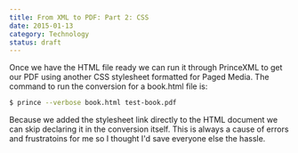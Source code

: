```yaml
---
title: From XML to PDF: Part 2: CSS
date: 2015-01-13
category: Technology
status: draft
---
```



Once we have the HTML file ready we can run it through PrinceXML to get our PDF using another CSS stylesheet formatted for Paged Media. The command to run the conversion for a book.html file is:

```bash
$ prince --verbose book.html test-book.pdf
```

Because we added the stylesheet link directly to the HTML document we can skip declaring it in the conversion itself. This is always a cause of errors and frustratoins for me so I thought I'd save everyone else the hassle. 

